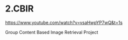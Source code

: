 # 2.CBIR
https://www.youtube.com/watch?v=vsaHwpYP7wQ&t=1s

Group Content Based Image Retrieval Project


